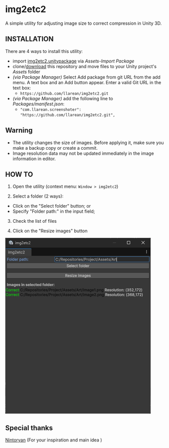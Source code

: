# img2etc2

A simple utility for adjusting image size to correct compression in Unity 3D.

## INSTALLATION

There are 4 ways to install this utility:

- import [img2etc2.unitypackage](https://github.com/llarean/img2etc2/releases) via *Assets-Import Package*
- clone/[download](https://github.com/llarean/img2etc2/archive/master.zip) this repository and move files to your Unity project's *Assets* folder
- *(via Package Manager)* Select Add package from git URL from the add menu. A text box and an Add button appear. Enter a valid Git URL in the text box:
    - `https://github.com/llarean/img2etc2.git`
- *(via Package Manager)* add the following line to *Packages/manifest.json*:
    - `"com.llarean.screenshoter": "https://github.com/llarean/img2etc2.git",`

## Warning

- The utility changes the size of images. Before applying it, make sure you make a backup copy or create a commit.
- Image resolution data may not be updated immediately in the image information in editor.

## HOW TO

1. Open the utility (context menu: `Window > img2etc2`)  


2. Select a folder (2 ways):
  - Click on the "Select folder" button; or
  - Specify "Folder path:" in the input field;


3. Check the list of files


4. Click on the "Resize images" button

![Window](https://github.com/LLarean/img2etc2/blob/main/Preview.png?raw=true)

## Special thanks

[Nintoryan](https://github.com/Nintoryan) (For your inspiration and main idea )